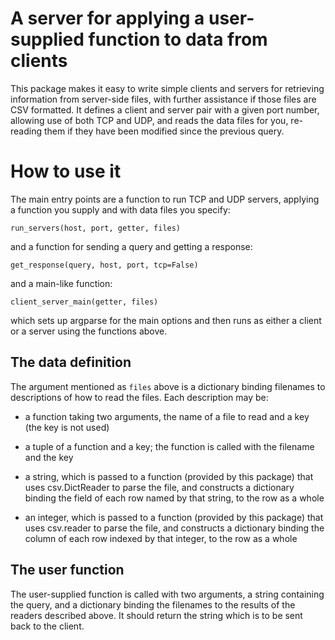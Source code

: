 A server for applying a user-supplied function to data from clients
===================================================================

This package makes it easy to write simple clients and servers for
retrieving information from server-side files, with further assistance
if those files are CSV formatted.  It defines a client and server pair
with a given port number, allowing use of both TCP and UDP, and reads
the data files for you, re-reading them if they have been modified
since the previous query.

How to use it
=============

The main entry points are a function to run TCP and UDP servers,
applying a function you supply and with data files you specify:

    run_servers(host, port, getter, files)

and a function for sending a query and getting a response:

    get_response(query, host, port, tcp=False)

and a main-like function:

    client_server_main(getter, files)

which sets up argparse for the main options and then runs as either a
client or a server using the functions above.

The data definition
-------------------

The argument mentioned as `files` above is a dictionary binding
filenames to descriptions of how to read the files.  Each description
may be:

 * a function taking two arguments, the name of a file to read and a
   key (the key is not used)

 * a tuple of a function and a key; the function is called with the
   filename and the key

 * a string, which is passed to a function (provided by this package)
   that uses csv.DictReader to parse the file, and constructs a
   dictionary binding the field of each row named by that string, to
   the row as a whole

 * an integer, which is passed to a function (provided by this
   package) that uses csv.reader to parse the file, and constructs a
   dictionary binding the column of each row indexed by that integer,
   to the row as a whole

The user function
-----------------

The user-supplied function is called with two arguments, a string
containing the query, and a dictionary binding the filenames to the
results of the readers described above.  It should return the string
which is to be sent back to the client.

